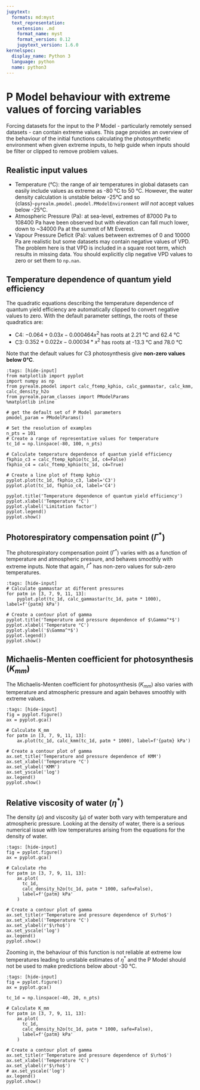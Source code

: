 ```yaml
---
jupytext:
  formats: md:myst
  text_representation:
    extension: .md
    format_name: myst
    format_version: 0.12
    jupytext_version: 1.6.0
kernelspec:
  display_name: Python 3
  language: python
  name: python3
---
```


# P Model behaviour with extreme values of forcing variables

Forcing datasets for the input to the P Model - particularly remotely sensed datasets -
can contain extreme values. This page provides an overview of the behaviour of the
initial functions calculating the photosynthetic environment when given extreme inputs,
to help guide when inputs should be filter or clipped to remove problem values.

## Realistic input values

- Temperature (°C): the range of air temperatures in global datasets can easily include
  values as extreme as -80 °C to 50 °C. However, the water density calculation is
  unstable below -25°C and so {class}`~pyrealm.pmodel.pmodel.PModelEnvironment` _will
  not_ accept values below -25°C.
- Atmospheric Pressure (Pa): at sea-level, extremes of 87000 Pa to 108400 Pa have been
  observed but with elevation can fall much lower, down to ~34000 Pa at the summit of Mt
  Everest.
- Vapour Pressure Deficit (Pa): values between extremes of 0 and 10000 Pa are realistic
  but some datasets may contain negative values of VPD. The problem here is that VPD is
  included in a square root term, which results in missing data. You should explicitly
  clip negative VPD values to zero or set them to `np.nan`.

## Temperature dependence of quantum yield efficiency

The quadratic equations describing the temperature dependence of quantum yield efficiency
are automatically clipped to convert negative values to zero. With the default parameter
settings, the roots of these quadratics are:

- C4: $-0.064 + 0.03  x - 0.000464 x^2$ has roots at 2.21 °C and 62.4 °C
- C3: $0.352 + 0.022  x - 0.00034* x^2$ has roots at -13.3 °C and 78.0 °C

Note that the default values for C3 photosynthesis give **non-zero values below 0°C**.

```{code-cell} ipython3
:tags: [hide-input]
from matplotlib import pyplot
import numpy as np
from pyrealm.pmodel import calc_ftemp_kphio, calc_gammastar, calc_kmm, calc_density_h2o
from pyrealm.param_classes import PModelParams
%matplotlib inline

# get the default set of P Model parameters
pmodel_param = PModelParams()

# Set the resolution of examples
n_pts = 101
# Create a range of representative values for temperature
tc_1d = np.linspace(-80, 100, n_pts)

# Calculate temperature dependence of quantum yield efficiency
fkphio_c3 = calc_ftemp_kphio(tc_1d, c4=False)
fkphio_c4 = calc_ftemp_kphio(tc_1d, c4=True)

# Create a line plot of ftemp kphio
pyplot.plot(tc_1d, fkphio_c3, label='C3')
pyplot.plot(tc_1d, fkphio_c4, label='C4')

pyplot.title('Temperature dependence of quantum yield efficiency')
pyplot.xlabel('Temperature °C')
pyplot.ylabel('Limitation factor')
pyplot.legend()
pyplot.show()
```

## Photorespiratory compensation point ($\Gamma^*$)

<!-- markdownlint-disable-next-line MD049 -->
The photorespiratory compensation point ($\Gamma^*$) varies with as a function of
temperature and atmospheric pressure, and behaves smoothly with extreme inputs. Note
that again, $\Gamma^*$ has non-zero values for sub-zero temperatures.

```{code-cell} python
:tags: [hide-input]
# Calculate gammastar at different pressures
for patm in [3, 7, 9, 11, 13]:
    pyplot.plot(tc_1d, calc_gammastar(tc_1d, patm * 1000), label=f'{patm} kPa')

# Create a contour plot of gamma
pyplot.title('Temperature and pressure dependence of $\Gamma^*$')
pyplot.xlabel('Temperature °C')
pyplot.ylabel('$\Gamma^*$')
pyplot.legend()
pyplot.show()
```

## Michaelis-Menten coefficient for photosynthesis ($K_{mm}$)

The Michaelis-Menten coefficient for photosynthesis ($K_{mm}$)  also varies with
temperature and atmospheric pressure and again behaves smoothly with extreme values.

```{code-cell} python
:tags: [hide-input]
fig = pyplot.figure()
ax = pyplot.gca()

# Calculate K_mm
for patm in [3, 7, 9, 11, 13]:
    ax.plot(tc_1d, calc_kmm(tc_1d, patm * 1000), label=f'{patm} kPa')

# Create a contour plot of gamma
ax.set_title('Temperature and pressure dependence of KMM')
ax.set_xlabel('Temperature °C')
ax.set_ylabel('KMM')
ax.set_yscale('log')
ax.legend()
pyplot.show()
```

## Relative viscosity of water ($\eta^*$)

The density ($\rho$) and viscosity ($\mu$) of water both vary with temperature and
atmospheric pressure. Looking at the density of water, there is a serious numerical
issue with low temperatures arising from the equations for the density of water.

```{code-cell} python
:tags: [hide-input]
fig = pyplot.figure()
ax = pyplot.gca()

# Calculate rho
for patm in [3, 7, 9, 11, 13]:
    ax.plot(
      tc_1d, 
      calc_density_h2o(tc_1d, patm * 1000, safe=False), 
      label=f'{patm} kPa'
    )

# Create a contour plot of gamma
ax.set_title(r'Temperature and pressure dependence of $\rho$')
ax.set_xlabel('Temperature °C')
ax.set_ylabel(r'$\rho$')
ax.set_yscale('log')
ax.legend()
pyplot.show()
```

Zooming in, the behaviour of this function is not reliable at extreme low temperatures
leading to unstable estimates of $\eta^*$ and the P Model should not be used to make
predictions below about -30 °C.

```{code-cell} python
:tags: [hide-input]
fig = pyplot.figure()
ax = pyplot.gca()

tc_1d = np.linspace(-40, 20, n_pts)

# Calculate K_mm
for patm in [3, 7, 9, 11, 13]:
    ax.plot(
      tc_1d,
      calc_density_h2o(tc_1d, patm * 1000, safe=False), 
      label=f'{patm} kPa'
    )

# Create a contour plot of gamma
ax.set_title(r'Temperature and pressure dependence of $\rho$')
ax.set_xlabel('Temperature °C')
ax.set_ylabel(r'$\rho$')
# ax.set_yscale('log')
ax.legend()
pyplot.show()
```

